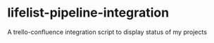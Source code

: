 # lifelist-pipeline-integration
A trello-confluence integration script to display status of my projects
